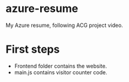 # azure-resume
My Azure resume, following ACG project video.

# First steps
- Frontend folder contains the website.
- main.js contains visitor counter code.